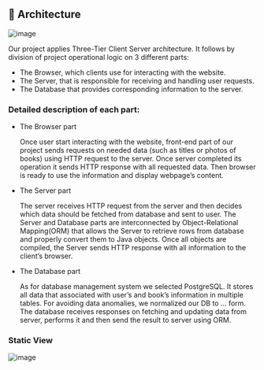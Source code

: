 ## :hammer: Architecture

![image](https://user-images.githubusercontent.com/66779337/136684819-9c6b91c7-e298-44bb-b5e7-a0dc0233392f.png)

Our project applies Three-Tier Client Server architecture. It follows by division of project operational logic on 3 different parts: 
* The Browser, which clients use for interacting with the website.
* The Server, that is responsible for receiving and handling user requests.
* The Database that provides corresponding information to the server.

### Detailed description of each part:

* The Browser part

    Once user start interacting with the website, front-end part of our project sends requests on needed data (such as titles or photos of books) using HTTP request to the server. Once server completed its operation it sends HTTP response with all requested data. Then browser is ready to use the information and display webpage’s content. 
    
* The Server part

    The server receives HTTP request from the server and then decides which data should be fetched from database and sent to user. The Server and Database parts are interconnected by Object-Relational Mapping(ORM) that allows the Server to retrieve rows from database and properly convert them to Java objects. Once all objects are compiled, the Server sends HTTP response with all information to the client’s browser.
    
* The Database part

    As for database management system we selected PostgreSQL. It stores all data that associated with user’s and book’s information in multiple tables. For avoiding data anomalies, we normalized our DB to … form. The database receives responses on fetching and updating data from server, performs it and then send the result to server using ORM.


### Static View
![image](https://user-images.githubusercontent.com/66779337/136684866-0e0d6e4e-f9a4-4f2c-b12c-e9ab894c73e9.png)
